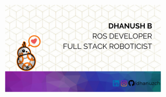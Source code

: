 

<div align="center">

![GIF](https://raw.githubusercontent.com/dhanuzch/dhanuzch/master/dhanuzch.gif)

</div>


